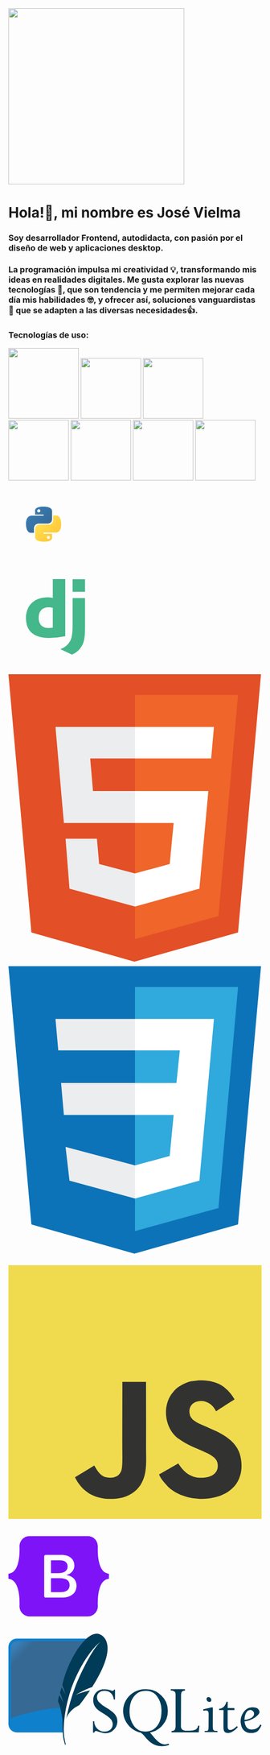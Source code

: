 <div class="container" style="align-content:center">
  <img src="https://github.com/VielmaDev/Introduction/assets/121409131/b70076bb-1c4e-406d-b58b-bc9869a33b66" width="350px" height="350px" style="align-content:center">
</div>

<div class="container">
  <h1>Hola!👋, mi nombre es José Vielma</h1>
  <h3 text-aling="center">Soy desarrollador Frontend, autodidacta, con pasión por el diseño de web y aplicaciones desktop. </h3>
</div>

<div class="container">
  <h3>
    La programación impulsa mi creatividad 💡, transformando mis ideas en realidades digitales. Me gusta explorar las nuevas tecnologías 🤖, que son tendencia y me permiten 
    mejorar cada día mis habilidades 🤓, y ofrecer así, soluciones vanguardistas 🚀 que se adapten a las diversas necesidades👍.
  </h3>
</div>

<div class="container">
  <h3>
    Tecnologías de uso:
  </h3>
</div>

<!--Logos-->
<div class="container">
  <div class="row">
    <div class="col">
      <img src="https://github.com/VielmaDev/Introduction/assets/121409131/6256ad4c-fbb0-4393-b4f6-c70be08bd5ed" width="140px" height="140px" name="Python">
      <img src="https://github.com/VielmaDev/Introduction/assets/121409131/7986692d-1680-4b7e-a421-4784ed293d5d" width="120px" height="120px" name="Django">
      <img src="https://github.com/VielmaDev/Introduction/assets/121409131/5fec75b2-993f-47a2-a0c3-af1fb417067f" width="120px" height="120px" name="Html">
       <img src="https://github.com/VielmaDev/Introduction/assets/121409131/2402c0a2-e4d6-4f17-9949-92178f4eeed5" width="120px" height="120px" name="CSS">
      <img src="https://github.com/VielmaDev/Introduction/assets/121409131/b9874971-67ef-40a5-a6e4-243980da9c0c" width="120px" height="120px" name="JavaScript">
      <img src="https://github.com/VielmaDev/Introduction/assets/121409131/320d88d8-d51e-4300-8171-8ca888e23dc0" width="120px" height="120px" name="Bootstrap">
      <img src="https://github.com/VielmaDev/Introduction/assets/121409131/02e92a20-dbe0-46e3-90bb-a1284add5a18)" width="120px" height="120px" name="Sqlite">


<!--Logo Python-->
<svg xmlns="http://www.w3.org/2000/svg" width="140" height="140" fill="none" viewBox="0 0 64 64"><path fill="url(#a)" d="M31.885 16c-8.124 0-7.617 3.523-7.617 3.523l.01 3.65h7.752v1.095H21.197S16 23.678 16 31.876c0 8.196 4.537 7.906 4.537 7.906h2.708v-3.804s-.146-4.537 4.465-4.537h7.688s4.32.07 4.32-4.175v-7.019S40.374 16 31.885 16zm-4.275 2.454a1.394 1.394 0 1 1 0 2.79 1.393 1.393 0 0 1-1.395-1.395c0-.771.624-1.395 1.395-1.395z"/><path fill="url(#b)" d="M32.115 47.833c8.124 0 7.617-3.523 7.617-3.523l-.01-3.65H31.97v-1.095h10.832S48 40.155 48 31.958c0-8.197-4.537-7.906-4.537-7.906h-2.708v3.803s.146 4.537-4.465 4.537h-7.688s-4.32-.07-4.32 4.175v7.019s-.656 4.247 7.833 4.247zm4.275-2.454a1.393 1.393 0 0 1-1.395-1.395 1.394 1.394 0 1 1 1.395 1.395z"/><defs><linearGradient id="a" x1="19.075" x2="34.898" y1="18.782" y2="34.658" gradientUnits="userSpaceOnUse"><stop stop-color="#387EB8"/><stop offset="1" stop-color="#366994"/></linearGradient><linearGradient id="b" x1="28.809" x2="45.803" y1="28.882" y2="45.163" gradientUnits="userSpaceOnUse"><stop stop-color="#FFE052"/><stop offset="1" stop-color="#FFC331"/></linearGradient></defs></svg>

<!--Logo Django-->
<svg xmlns="http://www.w3.org/2000/svg" width="200" height="200" viewBox="0 0 32 32"><path d="M14.135 4H18.1v18.169a26.218 26.218 0 0 1-5.143.535c-4.842-.005-7.362-2.168-7.362-6.322 0-4 2.673-6.6 6.816-6.6a6.448 6.448 0 0 1 1.724.2V4Zm0 9.142a3.992 3.992 0 0 0-1.337-.2c-2 0-3.163 1.223-3.163 3.366 0 2.087 1.107 3.239 3.138 3.239a9.355 9.355 0 0 0 1.362-.1v-6.3Z" style="fill:#44b78b"/><path d="M24.4 10.059v9.1c0 3.133-.235 4.639-.923 5.938A6.316 6.316 0 0 1 20.237 28l-3.678-1.733a5.708 5.708 0 0 0 3.141-2.629c.566-1.121.745-2.42.745-5.837v-7.742ZM20.441 4.02h3.964v4.028h-3.964z" style="fill:#44b78b"/></svg>

<!--Logo Html-->
<svg xmlns="http://www.w3.org/2000/svg" viewBox="0 0 452 520">
  <path fill="#e34f26" d="M41 460L0 0h451l-41 460-185 52" />
  <path fill="#ef652a" d="M226 472l149-41 35-394H226" />
  <path fill="#ecedee" d="M226 208h-75l-5-58h80V94H84l15 171h127zm0 147l-64-17-4-45h-56l7 89 117 32z"/>
  <path fill="#fff" d="M226 265h69l-7 73-62 17v59l115-32 16-174H226zm0-171v56h136l5-56z"/>
</svg>

<!--Logo CSS-->
 <svg xmlns="http://www.w3.org/2000/svg" viewBox="0 0 452 520">
      <path fill="#0c73b8" d="M41 460L0 0h451l-41 460-185 52"/>
      <path fill="#30a9dc" d="M226 472l149-41 35-394H226"/>
      <path fill="#ecedee" d="M226 208H94l5 57h127zm0-114H84l5 56h137zm0 261l-124-33 7 60 117 32z"/>
      <path fill="#fff" d="M226 265h69l-7 73-62 17v59l115-32 26-288H226v56h80l-6 58h-74z"/>
  </svg>

  <!--JavaScript-->
  <svg xmlns="http://www.w3.org/2000/svg" width="2500" height="2500" viewBox="0 0 1052 1052"><path fill="#f0db4f" d="M0 0h1052v1052H0z"/><path d="M965.9 801.1c-7.7-48-39-88.3-131.7-125.9-32.2-14.8-68.1-25.399-78.8-49.8-3.8-14.2-4.3-22.2-1.9-30.8 6.9-27.9 40.2-36.6 66.6-28.6 17 5.7 33.1 18.801 42.8 39.7 45.4-29.399 45.3-29.2 77-49.399-11.6-18-17.8-26.301-25.4-34-27.3-30.5-64.5-46.2-124-45-10.3 1.3-20.699 2.699-31 4-29.699 7.5-58 23.1-74.6 44-49.8 56.5-35.6 155.399 25 196.1 59.7 44.8 147.4 55 158.6 96.9 10.9 51.3-37.699 67.899-86 62-35.6-7.4-55.399-25.5-76.8-58.4-39.399 22.8-39.399 22.8-79.899 46.1 9.6 21 19.699 30.5 35.8 48.7 76.2 77.3 266.899 73.5 301.1-43.5 1.399-4.001 10.6-30.801 3.199-72.101zm-394-317.6h-98.4c0 85-.399 169.4-.399 254.4 0 54.1 2.8 103.7-6 118.9-14.4 29.899-51.7 26.2-68.7 20.399-17.3-8.5-26.1-20.6-36.3-37.699-2.8-4.9-4.9-8.7-5.601-9-26.699 16.3-53.3 32.699-80 49 13.301 27.3 32.9 51 58 66.399 37.5 22.5 87.9 29.4 140.601 17.3 34.3-10 63.899-30.699 79.399-62.199 22.4-41.3 17.6-91.3 17.4-146.6.5-90.2 0-180.4 0-270.9z" fill="#323330"/></svg>

<!--Logo Bootstrap-->
<svg viewBox="0 0 256 204" xmlns="http://www.w3.org/2000/svg" width="200" height="200" preserveAspectRatio="xMidYMid"><path fill="#7E13F8" d="M53.172 0C38.565 0 27.756 12.785 28.24 26.65c.465 13.32-.139 30.573-4.482 44.642C19.402 85.402 12.034 94.34 0 95.488v12.956c12.034 1.148 19.402 10.086 23.758 24.197 4.343 14.069 4.947 31.32 4.482 44.641-.484 13.863 10.325 26.65 24.934 26.65h149.673c14.608 0 25.414-12.785 24.93-26.65-.464-13.32.139-30.572 4.482-44.641 4.359-14.11 11.707-23.05 23.741-24.197V95.488c-12.034-1.148-19.382-10.086-23.74-24.196-4.344-14.067-4.947-31.321-4.483-44.642C228.261 12.787 217.455 0 202.847 0H53.17h.002ZM173.56 125.533c0 19.092-14.24 30.67-37.872 30.67h-40.23a4.339 4.339 0 0 1-4.338-4.339V52.068a4.339 4.339 0 0 1 4.339-4.34h39.999c19.705 0 32.637 10.675 32.637 27.063 0 11.503-8.7 21.801-19.783 23.604v.601c15.089 1.655 25.248 12.104 25.248 26.537Zm-42.26-64.05h-22.937v32.4h19.32c14.934 0 23.17-6.014 23.17-16.764 0-10.073-7.082-15.636-19.552-15.636Zm-22.937 45.256v35.705h23.782c15.548 0 23.786-6.239 23.786-17.965 0-11.728-8.467-17.742-24.786-17.742h-22.782v.002Z"/></svg>

<!--Logo Sqlite-->
<svg xmlns="http://www.w3.org/2000/svg" preserveAspectRatio="xMidYMid" viewBox="0 0 512 228">
  <defs>
    <linearGradient x1="57.7%" y1="2%" x2="57.7%" y2="94.4%" id="a">
      <stop stop-color="#97D9F6" offset="0%"/>
      <stop stop-color="#0F80CC" offset="92%"/>
      <stop stop-color="#0F80CC" offset="100%"/>
    </linearGradient>
  </defs>
  <path d="M194.5 112c-6.8 0-12.3 2-16.6 6.1-4.3 4-6.4 9.3-6.4 15.8a23.3 23.3 0 0 0 6.5 17c2.2 2.4 6.6 5.6 13.2 9.7 8 5 13.4 9 16 12 2.5 3.2 3.7 6.4 3.7 9.9 0 4.5-1.5 8.2-4.6 11a18 18 0 0 1-12.4 4 20.1 20.1 0 0 1-20.3-20.8h-2.5v22.9h2.5c.8-2.2 1.8-3.3 3.2-3.3.7 0 2.3.4 4.7 1.3 6 2.1 10.9 3.2 14.7 3.2a23 23 0 0 0 17-7 23.2 23.2 0 0 0 2.4-30.8c-3-4-9-8.6-18-14a59.5 59.5 0 0 1-15-11.3c-2.3-3-3.5-6.1-3.5-9.7 0-3.8 1.5-7 4.2-9.2 2.8-2.3 6.5-3.5 11-3.5 5.2 0 9.5 1.5 12.9 4.6 3.3 3 5.3 7.4 5.9 12.8h2.5V113h-2.3a6 6 0 0 1-.8 2c-.3.3-.7.4-1.4.4a17 17 0 0 1-4.3-1 38.6 38.6 0 0 0-12.3-2.3Zm82.4 0a44.6 44.6 0 0 0-39 22.2 43.5 43.5 0 0 0 4.5 50.2c7 8.2 15.3 13.3 25 15.3 2.1 1.1 5.3 4.1 9.4 9 4.7 5.3 8.6 9.3 11.9 11.6A35.6 35.6 0 0 0 311 227c5.3 0 10-.9 14-2.7l-.9-2.3a20.1 20.1 0 0 1-18.7-2.3c-3.6-2.5-8.3-7.1-13.8-14a47.6 47.6 0 0 0-5.4-6.1c10.6-2 19.3-7.2 26-15.4a42.8 42.8 0 0 0 10.2-28 42 42 0 0 0-13.2-31.4 44.8 44.8 0 0 0-32.4-12.9Zm51.4 0 .1 2.7c5.5 0 8.6 1.7 9.3 5 .3 1.1.4 3.3.4 6.4v59.6c0 4.5-.7 7.3-2 8.6-1.1 1.2-3.2 2-6.2 2.3l-.1 2.6h55.1l1.4-13.5h-2.5c-.7 3.7-2.3 6.3-5 7.8a30.5 30.5 0 0 1-14 2.3h-5.2c-6 0-9.5-2.2-10.5-6.6-.2-.9-.2-1.8-.2-2.8l.2-60.3c0-4.4.5-7.4 1.7-8.9 1.2-1.4 3.3-2.3 6.4-2.5l-.2-2.7h-28.7Zm-50.6 3.3a28 28 0 0 1 23 11.2 48 48 0 0 1 8.8 30.5c0 12.3-3 22.1-8.9 29.5a29 29 0 0 1-23.7 11c-9.5 0-17.2-3.8-23-11.4a47.1 47.1 0 0 1-8.9-29.6c0-12.5 3-22.5 9-30 5.9-7.5 13.8-11.2 23.7-11.2Zm126.9 12.8c-1.3 0-2.4.5-3.1 1.4-.8 1-1 2-.8 3.4a6 6 0 0 0 2.2 3.4c1.1 1 2.4 1.4 3.7 1.4 1.3 0 2.3-.5 3-1.4.7-1 1-2.1.7-3.4-.3-1.4-1-2.5-2-3.4a5.6 5.6 0 0 0-3.7-1.4Zm36.4 9.2c-2.3 8.8-7.3 13.5-14.9 14.3l.1 2.5h8.9l-.2 29.8c0 5.1.2 8.5.5 10.2 1 4.2 3.6 6.3 8.1 6.3 6.6 0 13.4-4 20.6-12l-2.2-1.8c-5.2 5.2-9.7 7.8-13.7 7.8-2.5 0-4-1.4-4.6-4.2l-.2-2.4v-33.7h13.7l-.2-4h-13.4v-12.8H441Zm52.4 11.2c-7.6 0-13.7 3.7-18.5 11a31.3 31.3 0 0 0-4.4 24.4 21 21 0 0 0 6.7 12.2 19 19 0 0 0 12.7 4.3c4.7 0 11.4-1.2 14.1-3.7 2.8-2.4 5.4-6.3 7.8-11.7l-2-2a20.6 20.6 0 0 1-17.1 10.5c-8 0-12.8-4.3-14.6-13l-.5-3.5a46 46 0 0 0 21.4-8c4.8-3.8 9.6-7.9 8.7-12.1a9.9 9.9 0 0 0-3.9-6c-2-1.6-7.4-2.4-10.4-2.4Zm-83 .3-16.3 3.8v2.9l5.7-.7c2.7 0 4.3 1.2 4.8 3.7.2.8.3 2 .4 3.4l-.2 26.8c0 3.7-.5 5.8-1.3 6.5-.8.6-3 1-6.6 1v2.5h25.9v-2.5c-3.7 0-6-.3-7-.9-1-.5-1.8-1.5-2.1-3-.2-1.2-.3-3.1-.4-5.7l.1-37.8h-3Zm78.9 5c1.6 0 3 .6 4.6 1.8a7 7 0 0 1 2.8 4c1.4 7-4.9 12-19 14.7a25 25 0 0 1 2.7-14.1c2.3-4.3 5.3-6.4 8.9-6.4Z" fill="#003B57"/>
  <path d="M157.9 10H17C7.7 10 0 17.7 0 27v155.2c0 9.4 7.7 17.2 17.1 17.2h92.7c-1-46.2 14.7-135.7 48-189.5Z" fill="#0F80CC"/>
  <path d="M152.8 15H17C10.5 15 5 20.4 5 27V171c30.7-11.8 76.8-22 108.7-21.5a989.7 989.7 0 0 1 39-134.5Z" fill="url(#a)"/>
  <path d="M190.7 4.9c-9.6-8.6-21.3-5.2-32.8 5a81.4 81.4 0 0 0-5.1 5c-19.7 21-38 59.7-43.7 89.2a81.5 81.5 0 0 1 5.8 17.7l.8 3.5-.9-2.8a173.8 173.8 0 0 0-.8-2 172 172 0 0 0-6.4-12.1l-3.5 11c4.5 8.2 7.3 22.4 7.3 22.4l-1.4-4.1c-1-2.9-6-11.7-7.2-13.7-2 7.5-2.8 12.6-2.1 13.8 1.4 2.4 2.7 6.5 4 11a257.6 257.6 0 0 1 4.6 25c-.3 8.6-.1 17.6.5 25.7a91 91 0 0 0 4.7 24.8l1.5-.8a111 111 0 0 1-3.9-37c.9-22.5 6-49.5 15.6-77.7 16-42.5 38.4-76.6 58.8-93-18.6 17-43.8 71.4-51.4 91.6a365.7 365.7 0 0 0-18 64c6.2-19 26.4-27.2 26.4-27.2s9.8-12.2 21.4-29.6a210 210 0 0 0-22.1 6l-7.1 3s18.1-11 33.7-16C191 73.8 214.2 25.9 190.7 4.9" fill="#003B57"/>
</svg>

   </div>
  </div>
</div>


